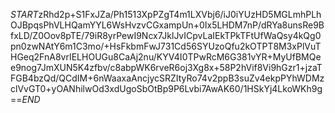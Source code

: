 $START$zRhd2p+S1FxJZa/Ph1513XpPZgT4m1LXVbj6/iJ0iYUzHD5MGLmhPLhOJBpqsPhVLHQamYYL6WsHvzvCGxampUn+0Ix5LHDM7nP/dRYa8unsRe9BfxLD/Z0Oov8pTE/79iR8yrPewI9Ncx7JklJvICpvLaIEkTPkTFtUfWaQsy4kQg0pn0zwNAtY6m1C3mo/+HsFkbmFwJ731Cd56SYUzoQfu2kOTPT8M3xPlVuTHGeq2FnA8vrIELHOUGu8CaAj2nu/KYV4I0TPwRcM6G381vYR+MyUfBMQee9nog7JmXUN5K4zfbv/c8abpWK6rveR6oj3Xg8x+58P2hVif8Vi9hGzr1+jzaTFGB4bzQd/QCdIM+6nWaaxaAncjycSRZItyRo74v2ppB3suZv4ekpPYhWDMzclVvGT0+yOANhilwOd3xdUgoSbOtBp9P6Lvbi7AwAK60/1HSkYj4LkoWKh9g==$END$
